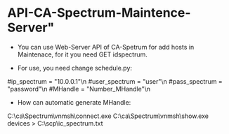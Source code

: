# API-CA-Spectrum-Maintence-Server" 

* You can use Web-Server API of CA-Spetrum for add hosts in Maintenace, for it you need GET idspectrum.


- For use, you need change schedule.py:


\#ip_spectrum = "10.0.0.1"\\n
\#user_spectrum = "user"\\n
\#pass_spectrum = "password"\\n
\#MHandle = "Number_MHandle"\\n

* How can automatic generate MHandle:

C:\ca\Spectrum\vnmsh\connect.exe
C:\ca\Spectrum\vnmsh\show.exe devices > C:\scp\ic_spectrum.txt



